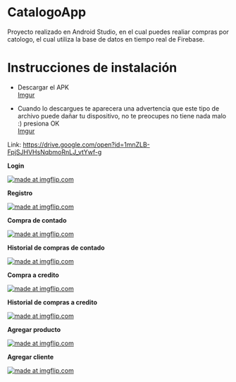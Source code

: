# CatalogoApp

Proyecto realizado en Android Studio, en el cual puedes realiar compras por catologo, el cual utiliza la base de datos en tiempo real de Firebase.

# Instrucciones de instalación  
- Descargar el APK  
[Imgur](https://i.imgur.com/upUH9cu.png)

- Cuando lo descargues te aparecera una advertencia que este tipo de archivo puede dañar tu dispositivo, no te preocupes no tiene  nada malo :) presiona OK  
[Imgur](https://i.imgur.com/nuUUK5R.png)

Link: https://drive.google.com/open?id=1mnZLB-FpjSJHVHsNqbmoRnLJ_vtYwf-g

**Login**

<a href="https://imgflip.com/gif/2nohwm"><img src="https://i.imgflip.com/2nohwm.gif" title="made at imgflip.com"/></a>

**Registro**

<a href="https://imgflip.com/gif/2nomr0"><img src="https://i.imgflip.com/2nomr0.gif" title="made at imgflip.com"/></a>

**Compra de contado**

<a href="https://imgflip.com/gif/2nojmv"><img src="https://i.imgflip.com/2nojmv.gif" title="made at imgflip.com"/></a>

**Historial de compras de contado**

<a href="https://imgflip.com/gif/2nolol"><img src="https://i.imgflip.com/2nolol.gif" title="made at imgflip.com"/></a>

**Compra a credito**

<a href="https://imgflip.com/gif/2nojw8"><img src="https://i.imgflip.com/2nojw8.gif" title="made at imgflip.com"/></a>

**Historial de compras a credito**  

<a href="https://imgflip.com/gif/2nolus"><img src="https://i.imgflip.com/2nolus.gif" title="made at imgflip.com"/></a>

**Agregar producto**

<a href="https://imgflip.com/gif/2nom6n"><img src="https://i.imgflip.com/2nom6n.gif" title="made at imgflip.com"/></a>

**Agregar cliente**

<a href="https://imgflip.com/gif/2nomez"><img src="https://i.imgflip.com/2nomez.gif" title="made at imgflip.com"/></a>


